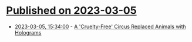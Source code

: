 # [Published on 2023-03-05](index.md)

* [2023-03-05, 15:34:00](https://idle.slashdot.org/story/23/03/05/026209/a-cruelty-free-circus-replaced-animals-with-holograms?utm_source=rss1.0mainlinkanon&utm_medium=feed) - [A 'Cruelty-Free' Circus Replaced Animals with Holograms](https://idle.slashdot.org/story/23/03/05/026209/a-cruelty-free-circus-replaced-animals-with-holograms?utm_source=rss1.0mainlinkanon&utm_medium=feed)
